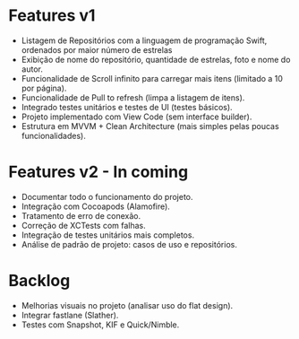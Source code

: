 # Features v1
- Listagem de Repositórios com a linguagem de programação Swift, ordenados por maior número de estrelas
- Exibição de nome do repositório, quantidade de estrelas, foto e nome do autor.
- Funcionalidade de Scroll infinito para carregar mais itens (limitado a 10 por página).
- Funcionalidade de Pull to refresh (limpa a listagem de itens).
- Integrado testes unitários e testes de UI (testes básicos).
- Projeto implementado com View Code (sem interface builder).
- Estrutura em MVVM + Clean Architecture (mais simples pelas poucas funcionalidades).

# Features v2 - In coming
- Documentar todo o funcionamento do projeto.
- Integração com Cocoapods (Alamofire).
- Tratamento de erro de conexão.
- Correção de XCTests com falhas.
- Integração de testes unitários mais completos.
- Análise de padrão de projeto: casos de uso e repositórios.

# Backlog
- Melhorias visuais no projeto (analisar uso do flat design).
- Integrar fastlane (Slather).
- Testes com Snapshot, KIF e Quick/Nimble.
